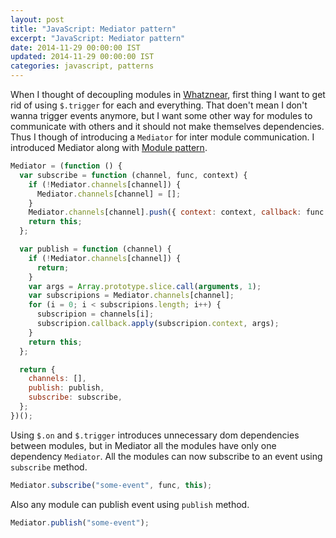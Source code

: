 ```yaml
---
layout: post
title: "JavaScript: Mediator pattern"
excerpt: "JavaScript: Mediator pattern"
date: 2014-11-29 00:00:00 IST
updated: 2014-11-29 00:00:00 IST
categories: javascript, patterns
---
```


When I thought of decoupling modules in [Whatznear](http://whatznear.com), first thing I want to get rid of using `$.trigger` for each and everything. That doen't mean I don't wanna trigger events anymore, but I want some other way for modules to communicate with others and it should not make themselves dependencies. Thus I though of introducing a `Mediator` for inter module communication. I introduced Mediator along with [Module pattern](/2014/11/javascript-extending-module.html).

```js
Mediator = (function () {
  var subscribe = function (channel, func, context) {
    if (!Mediator.channels[channel]) {
      Mediator.channels[channel] = [];
    }
    Mediator.channels[channel].push({ context: context, callback: func });
    return this;
  };

  var publish = function (channel) {
    if (!Mediator.channels[channel]) {
      return;
    }
    var args = Array.prototype.slice.call(arguments, 1);
    var subscripions = Mediator.channels[channel];
    for (i = 0; i < subscripions.length; i++) {
      subscripion = channels[i];
      subscripion.callback.apply(subscripion.context, args);
    }
    return this;
  };

  return {
    channels: [],
    publish: publish,
    subscribe: subscribe,
  };
})();
```

Using `$.on` and `$.trigger` introduces unnecessary dom dependencies between modules, but in Mediator all the modules have only one dependency `Mediator`. All the modules can now subscribe to an event using `subscribe` method.

```js
Mediator.subscribe("some-event", func, this);
```

Also any module can publish event using `publish` method.

```js
Mediator.publish("some-event");
```
